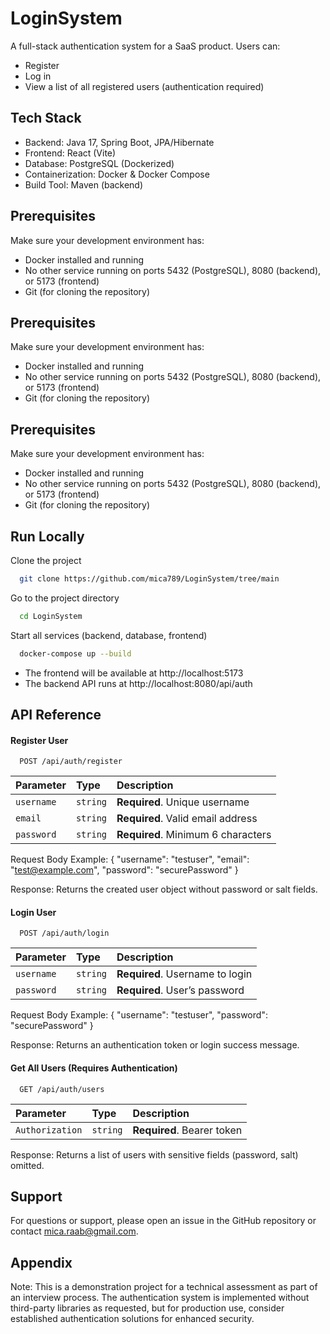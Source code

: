 
# LoginSystem

A full-stack authentication system for a SaaS product. Users can:

- Register
- Log in
- View a list of all registered users (authentication required)




## Tech Stack

- Backend: Java 17, Spring Boot, JPA/Hibernate
- Frontend: React (Vite)
- Database: PostgreSQL (Dockerized)
- Containerization: Docker & Docker Compose
- Build Tool: Maven (backend)


## Prerequisites

Make sure your development environment has:

- Docker installed and running
- No other service running on ports 5432 (PostgreSQL), 8080 (backend), or 5173 (frontend)
- Git (for cloning the repository)
## Prerequisites

Make sure your development environment has:

- Docker installed and running
- No other service running on ports 5432 (PostgreSQL), 8080 (backend), or 5173 (frontend)
- Git (for cloning the repository)
## Prerequisites

Make sure your development environment has:

- Docker installed and running
- No other service running on ports 5432 (PostgreSQL), 8080 (backend), or 5173 (frontend)
- Git (for cloning the repository)
## Run Locally

Clone the project

```bash
  git clone https://github.com/mica789/LoginSystem/tree/main
```

Go to the project directory

```bash
  cd LoginSystem
```

Start all services (backend, database, frontend)

```bash
  docker-compose up --build
```
- The frontend will be available at http://localhost:5173
- The backend API runs at http://localhost:8080/api/auth
## API Reference

#### Register User

```http
  POST /api/auth/register
```

| Parameter | Type     | Description                |
| :-------- | :------- | :------------------------- |
| `username` | `string` | **Required**. Unique username |
| `email` | `string` | **Required**. Valid email address |
| `password` | `string` | **Required**. Minimum 6 characters |

Request Body Example:
{
"username": "testuser",
"email": "test@example.com",
"password": "securePassword"
}

Response:
Returns the created user object without password or salt fields.

#### Login User

```http
  POST /api/auth/login
```

| Parameter | Type     | Description                       |
| :-------- | :------- | :-------------------------------- |
| `username` | `string` | **Required**. Username to login |
| `password` | `string` | **Required**. User’s password |

Request Body Example:
{
"username": "testuser",
"password": "securePassword"
}

Response:
Returns an authentication token or login success message.


#### Get All Users (Requires Authentication)

```http
  GET /api/auth/users
```

| Parameter | Type     | Description                       |
| :-------- | :------- | :-------------------------------- |
| `Authorization` | `string` | **Required**. Bearer token |

Response:
Returns a list of users with sensitive fields (password, salt) omitted.
## Support

For questions or support, please open an issue in the GitHub repository or contact mica.raab@gmail.com.


## Appendix

Note: This is a demonstration project for a technical assessment as part of an interview process. The authentication system is implemented without third-party libraries as requested, but for production use, consider established authentication solutions for enhanced security.
